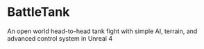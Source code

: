 # BattleTank
An open world head-to-head tank fight with simple AI, terrain, and advanced control system in Unreal 4
